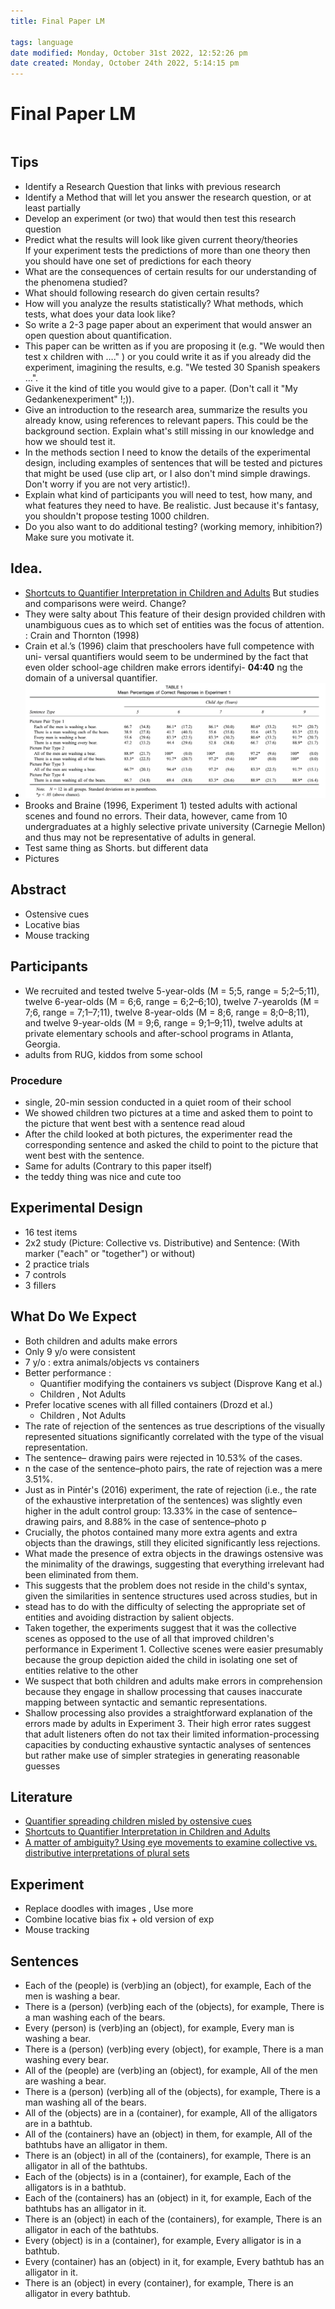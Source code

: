 ```yaml
---
title: Final Paper LM

tags: language 
date modified: Monday, October 31st 2022, 12:52:26 pm
date created: Monday, October 24th 2022, 5:14:15 pm
---
```


# Final Paper LM
```toc
```

## Tips
- Identify a Research Question that links with previous research
- Identify a Method that will let you answer the research question, or at least partially
- Develop an experiment (or two) that would then test this research question
- Predict what the results will look like given current theory/theories  
	If your experiment tests the predictions of more than one theory then you should have one set of predictions for each theory  
- What are the consequences of certain results for our understanding of the phenomena studied?
- What should following research do given certain results?
- How will you analyze the results statistically? What methods, which tests, what does your data look like?
- So write a 2-3 page paper about an experiment that would answer an open question about quantification.
- This paper can be written as if you are proposing it (e.g. "We would then test x children with …." ) or you could write it as if you already did the experiment, imagining the results, e.g. "We tested 30 Spanish speakers …".
- Give it the kind of title you would give to a paper. (Don't call it "My Gedankenexperiment" !;)).
- Give an introduction to the research area, summarize the results you already know, using references to relevant papers. This could be the background section. Explain what's still missing in our knowledge and how we should test it.
- In the methods section I need to know the details of the experimental design, including examples of sentences that will be tested and pictures that might be used (use clip art, or I also don't mind simple drawings. Don't worry if you are not very artistic!).
- Explain what kind of participants you will need to test, how many, and what features they need to have. Be realistic. Just because it's fantasy, you shouldn't propose testing 1000 children.
- Do you also want to do additional testing? (working memory, inhibition?) Make sure you motivate it.

## Idea.
- [Shortcuts to Quantifier Interpretation in Children and Adults](Shortcuts%20to%20Quantifier%20Interpretation%20in%20Children%20and%20Adults.md) But studies and comparisons were weird. Change?
- They were salty about This feature of their design provided children with unambiguous cues as to which set of entities was the focus of attention. : Crain and Thornton (1998)
- Crain et al.’s (1996) claim that preschoolers have full competence with uni- versal quantifiers would seem to be undermined by the fact that even older school-age children make errors identifyi- **04:40** ng the domain of a universal quantifier.
- ![](images/Cpc7B-s9b0HYY1zVySgFLPl-hAQSmnK5t5g-d4Fl8tHC9namPP4qXpn8u4Z1sDhIpmt912t7t6X9zHTUz2otmcMkCpk5a4mRbMTY.png)
- Brooks and Braine (1996, Experiment 1) tested adults with actional scenes and found no errors. Their data, however, came from 10 undergraduates at a highly selective private university (Carnegie Mellon) and thus may not be representative of adults in general.
- Test same thing as Shorts. but different data
- Pictures

## Abstract
- Ostensive cues
- Locative bias
- Mouse tracking

## Participants
- We recruited and tested twelve 5-year-olds (M = 5;5, range = 5;2–5;11), twelve 6-year-olds (M = 6;6, range = 6;2–6;10), twelve 7-yearolds (M = 7;6, range = 7;1–7;11), twelve 8-year-olds (M = 8;6, range = 8;0–8;11), and twelve 9-year-olds (M = 9;6, range = 9;1–9;11), twelve adults at private elementary schools and after-school programs in Atlanta, Georgia.
- adults from RUG, kiddos from some school

### Procedure
- single, 20-min session conducted in a quiet room of their school
- We showed children two pictures at a time and asked them to point to the picture that went best with a sentence read aloud
- After the child looked at both pictures, the experimenter read the corresponding sentence and asked the child to point to the picture that went best with the sentence.
- Same for adults (Contrary to this paper itself)
- the teddy thing was nice and cute too

## Experimental Design
- 16 test items
- 2x2 study (Picture: Collective vs. Distributive) and Sentence: (With marker ("each" or "together") or without)
- 2 practice trials
- 7 controls
- 3 fillers

## What Do We Expect
- Both children and adults make errors
- Only 9 y/o were consistent
- 7 y/o : extra animals/objects vs containers
- Better performance :
	- Quantifier modifying the containers vs subject (Disprove Kang et al.)
	- Children , Not Adults
- Prefer locative scenes with all filled containers (Drozd et al.)
	- Children , Not Adults
- The rate of rejection of the sentences as true descriptions of the visually represented situations significantly correlated with the type of the visual representation.
- The sentence– drawing pairs were rejected in 10.53% of the cases.
- n the case of the sentence–photo pairs, the rate of rejection was a mere 3.51%.
- Just as in Pintér's (2016) experiment, the rate of rejection (i.e., the rate of the exhaustive interpretation of the sentences) was slightly even higher in the adult control group: 13.33% in the case of sentence–drawing pairs, and 8.88% in the case of sentence–photo p
- Crucially, the photos contained many more extra agents and extra objects than the drawings, still they elicited significantly less rejections.
- What made the presence of extra objects in the drawings ostensive was the minimality of the drawings, suggesting that everything irrelevant had been eliminated from them.
- This suggests that the problem does not reside in the child's syntax, given the similarities in sentence structures used across studies, but in
- stead has to do with the difficulty of selecting the appropriate set of entities and avoiding distraction by salient objects.
- Taken together, the experiments suggest that it was the collective scenes as opposed to the use of all that improved children's performance in Experiment 1. Collective scenes were easier presumably because the group depiction aided the child in isolating one set of entities relative to the other
- We suspect that both children and adults make errors in comprehension because they engage in shallow processing that causes inaccurate mapping between syntactic and semantic representations.
- Shallow processing also provides a straightforward explanation of the errors made by adults in Experiment 3. Their high error rates suggest that adult listeners often do not tax their limited information-processing capacities by conducting exhaustive syntactic analyses of sentences but rather make use of simpler strategies in generating reasonable guesses

## Literature
- [Quantifier spreading children misled by ostensive cues](Quantifier%20spreading%20children%20misled%20by%20ostensive%20cues.md)
- [Shortcuts to Quantifier Interpretation in Children and Adults](Shortcuts%20to%20Quantifier%20Interpretation%20in%20Children%20and%20Adults.md)
- [A matter of ambiguity? Using eye movements to examine collective vs. distributive interpretations of plural sets](A%20matter%20of%20ambiguity?%20Using%20eye%20movements%20to%20examine%20collective%20vs.%20distributive%20interpretations%20of%20plural%20sets.md)

## Experiment
- Replace doodles with images , Use more
- Combine locative bias fix + old version of exp
- Mouse tracking

## Sentences
- Each of the (people) is (verb)ing an (object), for example, Each of the men is washing a bear.
- There is a (person) (verb)ing each of the (objects), for example, There is a man washing each of the bears.
- Every (person) is (verb)ing an (object), for example, Every man is washing a bear.
- There is a (person) (verb)ing every (object), for example, There is a man washing every bear.
- All of the (people) are (verb)ing an (object), for example, All of the men are washing a bear.
- There is a (person) (verb)ing all of the (objects), for example, There is a man washing all of the bears.
- All of the (objects) are in a (container), for example, All of the alligators are in a bathtub.
- All of the (containers) have an (object) in them, for example, All of the bathtubs have an alligator in them.
- There is an (object) in all of the (containers), for example, There is an alligator in all of the bathtubs.
- Each of the (objects) is in a (container), for example, Each of the alligators is in a bathtub.
- Each of the (containers) has an (object) in it, for example, Each of the bathtubs has an alligator in it.
- There is an (object) in each of the (containers), for example, There is an alligator in each of the bathtubs.
- Every (object) is in a (container), for example, Every alligator is in a bathtub.
- Every (container) has an (object) in it, for example, Every bathtub has an alligator in it.
- There is an (object) in every (container), for example, There is an alligator in every bathtub.

